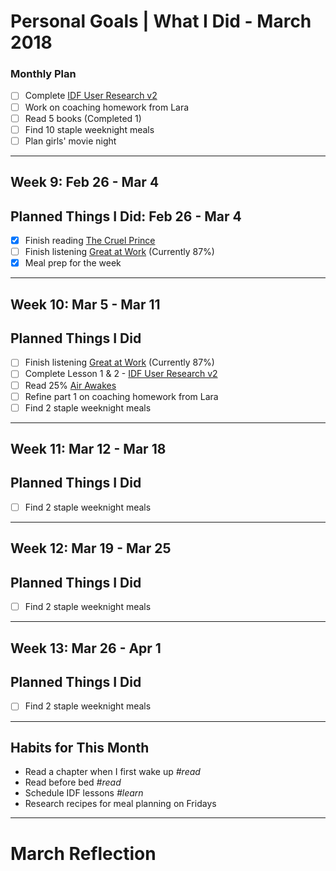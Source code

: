 Personal Goals | What I Did - March 2018
==============

### Monthly Plan
- [ ] Complete [IDF User Research v2](https://github.com/candicodeit/personal-goals/projects/3) 
- [ ] Work on coaching homework from Lara
- [ ] Read 5 books (Completed 1)
- [ ] Find 10 staple weeknight meals
- [ ] Plan girls' movie night

---

## Week 9: Feb 26 - Mar 4

## Planned Things I Did: Feb 26 - Mar 4
- [x] Finish reading [The Cruel Prince](https://www.goodreads.com/book/show/26032825-the-cruel-prince)
- [ ] Finish listening [Great at Work](https://www.goodreads.com/book/show/35297611-great-at-work) (Currently 87%)
- [x] Meal prep for the week

---

## Week 10: Mar 5 - Mar 11

## Planned Things I Did
- [ ] Finish listening [Great at Work](https://www.goodreads.com/book/show/35297611-great-at-work) (Currently 87%)
- [ ] Complete Lesson 1 & 2 - [IDF User Research v2](https://github.com/candicodeit/personal-goals/projects/3) 
- [ ] Read 25% [Air Awakes](https://www.goodreads.com/book/show/23127048-air-awakens?from_search=true)
- [ ] Refine part 1 on coaching homework from Lara
- [ ] Find 2 staple weeknight meals

---

## Week 11: Mar 12 - Mar 18

## Planned Things I Did
- [ ] Find 2 staple weeknight meals

---

## Week 12: Mar 19 - Mar 25

## Planned Things I Did
- [ ] Find 2 staple weeknight meals

---

## Week 13: Mar 26 - Apr 1

## Planned Things I Did
- [ ] Find 2 staple weeknight meals

---

## Habits for This Month
- Read a chapter when I first wake up *#read*
- Read before bed *#read*
- Schedule IDF lessons *#learn*
- Research recipes for meal planning on Fridays

---


# March Reflection

